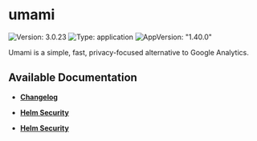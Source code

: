 # umami

![Version: 3.0.23](https://img.shields.io/badge/Version-3.0.23-informational?style=flat-square) ![Type: application](https://img.shields.io/badge/Type-application-informational?style=flat-square) ![AppVersion: "1.40.0"](https://img.shields.io/badge/AppVersion-"1.40.0"-informational?style=flat-square)

Umami is a simple, fast, privacy-focused alternative to Google Analytics.

## Available Documentation

- [**Changelog**](CHANGELOG)

- [**Helm Security**](container-security)

- [**Helm Security**](helm-security)


